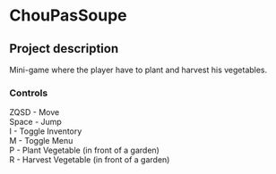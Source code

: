 # ChouPasSoupe

## Project description
Mini-game where the player have to plant and harvest his vegetables.

### Controls

ZQSD  - Move  
Space - Jump  
I     - Toggle Inventory  
M     - Toggle Menu  
P     - Plant Vegetable (in front of a garden)  
R     - Harvest Vegetable (in front of a garden)  
